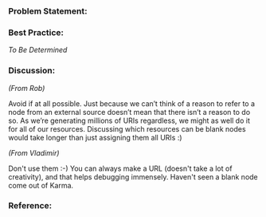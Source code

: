 ### Problem Statement:

### Best Practice:

*To Be Determined*

### Discussion:

*(From Rob)*

Avoid if at all possible.  Just because we can’t think of a reason to refer to a node from an external source doesn’t mean that there isn’t a reason to do so.  As we’re generating millions of URIs regardless, we might as well do it for all of our resources.  Discussing which resources can be blank nodes would take longer than just assigning them all URIs :)

*(From Vladimir)*

Don't use them :-) You can always make a URL (doesn't take a lot of
creativity), and that helps debugging immensely.
Haven't seen a blank node come out of Karma.

### Reference:


